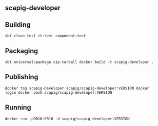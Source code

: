 ## scapig-developer

## Building
``
sbt clean test it:test component:test
``

## Packaging
``
sbt universal:package-zip-tarball
docker build -t scapig-developer .
``

## Publishing
``
docker tag scapig-developer scapig/scapig-developer:VERSION
docker login
docker push scapig/scapig-developer:VERSION
``

## Running
``
docker run -p9016:9016 -d scapig/scapig-developer:VERSION
``
